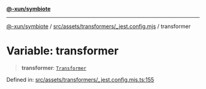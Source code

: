 [**@-xun/symbiote**](../../../../../README.md)

***

[@-xun/symbiote](../../../../../README.md) / [src/assets/transformers/\_jest.config.mjs](../README.md) / transformer

# Variable: transformer

> **transformer**: [`Transformer`](../../../type-aliases/Transformer.md)

Defined in: [src/assets/transformers/\_jest.config.mjs.ts:155](https://github.com/Xunnamius/symbiote/blob/0557e914d494aeba06238075ebcfa60296d71fba/src/assets/transformers/_jest.config.mjs.ts#L155)
